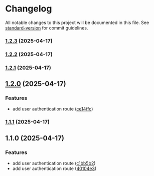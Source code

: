 # Changelog

All notable changes to this project will be documented in this file. See [standard-version](https://github.com/conventional-changelog/standard-version) for commit guidelines.

### [1.2.3](https://github.com/rit3zh/study-app-node-backend/compare/v1.2.2...v1.2.3) (2025-04-17)

### [1.2.2](https://github.com/rit3zh/study-app-node-backend/compare/v1.2.1...v1.2.2) (2025-04-17)

### [1.2.1](https://github.com/rit3zh/study-app-node-backend/compare/v1.2.0...v1.2.1) (2025-04-17)

## [1.2.0](https://github.com/rit3zh/study-app-node-backend/compare/v1.1.1...v1.2.0) (2025-04-17)


### Features

* add user authentication route ([ce14ffc](https://github.com/rit3zh/study-app-node-backend/commit/ce14ffc50388ee9d8f70f26dee4d4c829f491934))

### [1.1.1](https://github.com/rit3zh/study-app-node-backend/compare/v1.1.0...v1.1.1) (2025-04-17)

## 1.1.0 (2025-04-17)


### Features

* add user authentication route ([c1bb5b2](https://github.com/rit3zh/study-app-node-backend/commit/c1bb5b22642d6d47c21634630894d4dcf66ce538))
* add user authentication route ([40104e3](https://github.com/rit3zh/study-app-node-backend/commit/40104e39de2676cd9f40bfd121186576b142c9c8))
